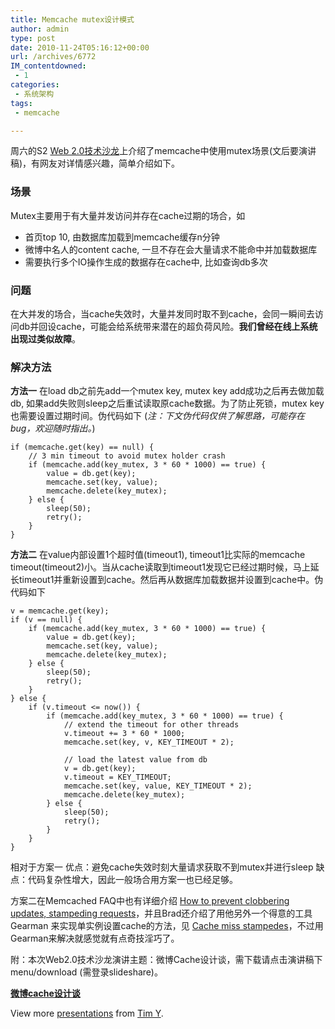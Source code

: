 ```yaml
---
title: Memcache mutex设计模式
author: admin
type: post
date: 2010-11-24T05:16:12+00:00
url: /archives/6772
IM_contentdowned:
 - 1
categories:
 - 系统架构
tags:
 - memcache

---
```

周六的S2 [Web 2.0技术沙龙][1]上介绍了memcache中使用mutex场景(文后要演讲稿)，有网友对详情感兴趣，简单介绍如下。

### 场景

Mutex主要用于有大量并发访问并存在cache过期的场合，如

 * 首页top 10, 由数据库加载到memcache缓存n分钟
 * 微博中名人的content cache, 一旦不存在会大量请求不能命中并加载数据库
 * 需要执行多个IO操作生成的数据存在cache中, 比如查询db多次

### 问题

在大并发的场合，当cache失效时，大量并发同时取不到cache，会同一瞬间去访问db并回设cache，可能会给系统带来潜在的超负荷风险。**我们曾经在线上系统出现过类似故障**。

### 解决方法

**方法一**
在load db之前先add一个mutex key, mutex key add成功之后再去做加载db, 如果add失败则sleep之后重试读取原cache数据。为了防止死锁，mutex key也需要设置过期时间。伪代码如下
(_注：下文伪代码仅供了解思路，可能存在bug，欢迎随时指出。_)

```
if (memcache.get(key) == null) {
    // 3 min timeout to avoid mutex holder crash
    if (memcache.add(key_mutex, 3 * 60 * 1000) == true) {
        value = db.get(key);
        memcache.set(key, value);
        memcache.delete(key_mutex);
    } else {
        sleep(50);
        retry();
    }
}
```

**方法二**
在value内部设置1个超时值(timeout1), timeout1比实际的memcache timeout(timeout2)小。当从cache读取到timeout1发现它已经过期时候，马上延长timeout1并重新设置到cache。然后再从数据库加载数据并设置到cache中。伪代码如下

```
v = memcache.get(key);
if (v == null) {
    if (memcache.add(key_mutex, 3 * 60 * 1000) == true) {
        value = db.get(key);
        memcache.set(key, value);
        memcache.delete(key_mutex);
    } else {
        sleep(50);
        retry();
    }
} else {
    if (v.timeout <= now()) {
        if (memcache.add(key_mutex, 3 * 60 * 1000) == true) {
            // extend the timeout for other threads
            v.timeout += 3 * 60 * 1000;
            memcache.set(key, v, KEY_TIMEOUT * 2);

            // load the latest value from db
            v = db.get(key);
            v.timeout = KEY_TIMEOUT;
            memcache.set(key, value, KEY_TIMEOUT * 2);
            memcache.delete(key_mutex);
        } else {
            sleep(50);
            retry();
        }
    }
}
```

相对于方案一
优点：避免cache失效时刻大量请求获取不到mutex并进行sleep
缺点：代码复杂性增大，因此一般场合用方案一也已经足够。

方案二在Memcached FAQ中也有详细介绍 [How to prevent clobbering updates, stampeding requests][2]，并且Brad还介绍了用他另外一个得意的工具 Gearman 来实现单实例设置cache的方法，见 [Cache miss stampedes][3]，不过用Gearman来解决就感觉就有点奇技淫巧了。

附：本次Web2.0技术沙龙演讲主题：微博Cache设计谈，需下载请点击演讲稿下menu/download (需登录slideshare)。

**[微博cache设计谈](http://www.slideshare.net/iso1600/cache-4842490 "微博cache设计谈")**

View more [presentations](http://www.slideshare.net/) from [Tim Y](http://www.slideshare.net/iso1600).

 [1]: http://www.s2forum.org/1/topic/
 [2]: http://code.google.com/p/memcached/wiki/FAQ#How_to_prevent_clobbering_updates,_stampeding_requests
 [3]: http://lists.danga.com/pipermail/memcached/2007-July/004858.html